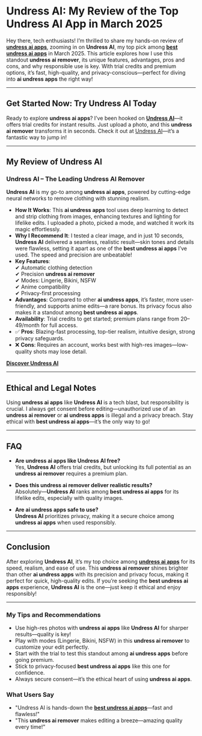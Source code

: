 # Undress AI: My Review of the Top Undress AI App in March 2025



Hey there, tech enthusiasts! I’m thrilled to share my hands-on review of **[undress ai apps](https://bit.ly/top10-ai-tools)**, zooming in on **Undress AI**, my top pick among **[best undress ai apps](https://bit.ly/top10-ai-tools)** in March 2025. This article explores how I use this standout **undress ai remover**, its unique features, advantages, pros and cons, and why responsible use is key. With trial credits and premium options, it’s fast, high-quality, and privacy-conscious—perfect for diving into **ai undress apps** the right way!

---

## Get Started Now: Try Undress AI Today

Ready to explore **undress ai apps**? I’ve been hooked on **[Undress AI](https://bit.ly/top10-ai-tools)**—it offers trial credits for instant results. Just upload a photo, and this **undress ai remover** transforms it in seconds. Check it out at [Undress AI](https://bit.ly/top10-ai-tools)—it’s a fantastic way to jump in!

---

## My Review of Undress AI

### **Undress AI – The Leading Undress AI Remover**

**Undress AI** is my go-to among **undress ai apps**, powered by cutting-edge neural networks to remove clothing with stunning realism.

- **How It Works**: This **ai undress apps** tool uses deep learning to detect and strip clothing from images, enhancing textures and lighting for lifelike edits. I uploaded a photo, picked a mode, and watched it work its magic effortlessly.
- **Why I Recommend It**: I tested a clear image, and in just 10 seconds, **Undress AI** delivered a seamless, realistic result—skin tones and details were flawless, setting it apart as one of the **best undress ai apps** I’ve used. The speed and precision are unbeatable!
- **Key Features**:  
  ✔ Automatic clothing detection  
  ✔ Precision **undress ai remover**  
  ✔ Modes: Lingerie, Bikini, NSFW  
  ✔ Anime compatibility  
  ✔ Privacy-first processing  
- **Advantages**: Compared to other **ai undress apps**, it’s faster, more user-friendly, and supports anime edits—a rare bonus. Its privacy focus also makes it a standout among **best undress ai apps**.
- **Availability**: Trial credits to get started; premium plans range from $20–$49/month for full access.  
- ✅ **Pros**: Blazing-fast processing, top-tier realism, intuitive design, strong privacy safeguards.  
- ❌ **Cons**: Requires an account, works best with high-res images—low-quality shots may lose detail.  

**[Discover Undress AI](https://bit.ly/top10-ai-tools)**

---

## Ethical and Legal Notes

Using **undress ai apps** like **Undress AI** is a tech blast, but responsibility is crucial. I always get consent before editing—unauthorized use of an **undress ai remover** or **ai undress apps** is illegal and a privacy breach. Stay ethical with **best undress ai apps**—it’s the only way to go!

---

## FAQ

- **Are undress ai apps like Undress AI free?**  
Yes, **Undress AI** offers trial credits, but unlocking its full potential as an **undress ai remover** requires a premium plan.

- **Does this undress ai remover deliver realistic results?**  
Absolutely—**Undress AI** ranks among **best undress ai apps** for its lifelike edits, especially with quality images.

- **Are ai undress apps safe to use?**  
**Undress AI** prioritizes privacy, making it a secure choice among **undress ai apps** when used responsibly.

---

## Conclusion

After exploring **Undress AI**, it’s my top choice among **[undress ai apps](https://bit.ly/top10-ai-tools)** for its speed, realism, and ease of use. This **undress ai remover** shines brighter than other **ai undress apps** with its precision and privacy focus, making it perfect for quick, high-quality edits. If you’re seeking the **best undress ai apps** experience, **Undress AI** is the one—just keep it ethical and enjoy responsibly!

---

### My Tips and Recommendations
- Use high-res photos with **undress ai apps** like **Undress AI** for sharper results—quality is key!  
- Play with modes (Lingerie, Bikini, NSFW) in this **undress ai remover** to customize your edit perfectly.  
- Start with the trial to test this standout among **ai undress apps** before going premium.  
- Stick to privacy-focused **best undress ai apps** like this one for confidence.  
- Always secure consent—it’s the ethical heart of using **undress ai apps**.

### What Users Say
- "Undress AI is hands-down the **[best undress ai apps](https://bit.ly/top10-ai-tools)**—fast and flawless!"  
- "This **undress ai remover** makes editing a breeze—amazing quality every time!"  
